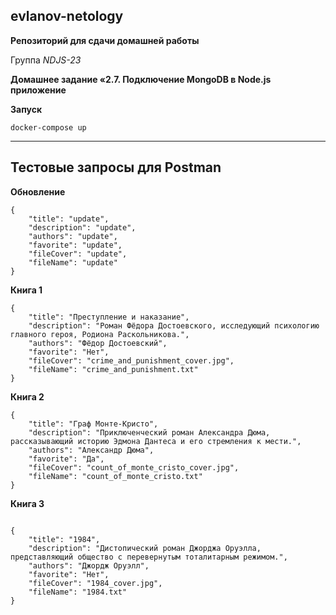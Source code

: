 ## evlanov-netology

**Репозиторий для сдачи домашней работы**

Группа *NDJS-23*

**Домашнее задание «2.7. Подключение MongoDB в Node.js приложение**

**Запуск** 
```
docker-compose up
```

---

## Тестовые запросы для Postman

**Обновление**

```
{
    "title": "update",
    "description": "update",
    "authors": "update",
    "favorite": "update",
    "fileCover": "update",
    "fileName": "update"
}
```

**Книга 1**

```
{
    "title": "Преступление и наказание",
    "description": "Роман Фёдора Достоевского, исследующий психологию главного героя, Родиона Раскольникова.",
    "authors": "Фёдор Достоевский",
    "favorite": "Нет",
    "fileCover": "crime_and_punishment_cover.jpg",
    "fileName": "crime_and_punishment.txt"
}
```

**Книга 2**

```
{
    "title": "Граф Монте-Кристо",
    "description": "Приключенческий роман Александра Дюма, рассказывающий историю Эдмона Дантеса и его стремления к мести.",
    "authors": "Александр Дюма",
    "favorite": "Да",
    "fileCover": "count_of_monte_cristo_cover.jpg",
    "fileName": "count_of_monte_cristo.txt"
}
```

**Книга 3**

```

{
    "title": "1984",
    "description": "Дистопический роман Джорджа Оруэлла, представляющий общество с перевернутым тоталитарным режимом.",
    "authors": "Джордж Оруэлл",
    "favorite": "Нет",
    "fileCover": "1984_cover.jpg",
    "fileName": "1984.txt"
}
```







